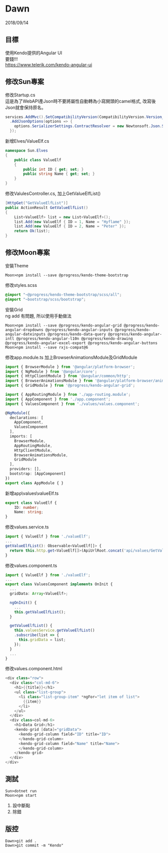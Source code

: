# Dawn
2018/09/14
## 目標
使用Kendo提供的Angular UI  
要錢!!!  
https://www.telerik.com/kendo-angular-ui
## 修改Sun專案
修改Startup.cs  
這是為了WebAPI產Json時不要將屬性自動轉為小寫開頭的camel格式, 改寫後Json就會保持原名。
```cs
services.AddMvc().SetCompatibilityVersion(CompatibilityVersion.Version_2_1)
  .AddJsonOptions(options => {
    options.SerializerSettings.ContractResolver = new Newtonsoft.Json.Serialization.DefaultContractResolver();
  });
```
新增Elves/ValueElf.cs
```cs
namespace Sun.Elves
{
    public class ValueElf
    {
        public int ID { get; set; }
        public string Name { get; set; }
    }
}
```
修改ValulesController.cs, 加上GetValueElfList()
```cs
[HttpGet("GetValueElfList")]
public ActionResult GetValueElfList()
{
    List<ValueElf> list = new List<ValueElf>();
    list.Add(new ValueElf { ID = 1, Name = "Hyflame" });
    list.Add(new ValueElf { ID = 2, Name = "Peter" });
    return Ok(list);
}
```
## 修改Moon專案
安裝Theme
```
Moon>npm install --save @progress/kendo-theme-bootstrap
```
修改styles.scss
```scss
@import "~@progress/kendo-theme-bootstrap/scss/all";
@import "~bootstrap/scss/bootstrap";
```
安裝Grid  
ng add 有問題, 所以使用手動做法
```
Moon>npm install --save @progress/kendo-angular-grid @progress/kendo-angular-dropdowns @progress/kendo-angular-inputs @progress/kendo-angular-dateinputs @progress/kendo-data-query @progress/kendo-angular-intl @progress/kendo-angular-l10n @progress/kendo-drawing @progress/kendo-angular-excel-export @progress/kendo-angular-buttons
Moon>npm install --save rxjs-compat@6
```
修改app.module.ts 
加上BrowserAnimationsModule及GridModule
```ts
import { BrowserModule } from '@angular/platform-browser';
import { NgModule } from '@angular/core';
import { HttpClientModule } from '@angular/common/http';
import { BrowserAnimationsModule } from '@angular/platform-browser/animations';
import { GridModule } from '@progress/kendo-angular-grid';

import { AppRoutingModule } from './app-routing.module';
import { AppComponent } from './app.component';
import { ValuesComponent } from './values/values.component';

@NgModule({
  declarations: [
    AppComponent,
    ValuesComponent
  ],
  imports: [
    BrowserModule,
    AppRoutingModule,
    HttpClientModule,
    BrowserAnimationsModule,
    GridModule
  ],
  providers: [],
  bootstrap: [AppComponent]
})
export class AppModule { }
```
新增app\values\valueElf.ts
```ts
export class ValueElf {
    ID: number;
    Name: string;
}
```
修改values.service.ts
```ts
import { ValueElf } from './valueElf';
...
getValueElfList(): Observable<ValueElf[]> {
  return this.http.get<ValueElf[]>(ApiUrlRoot.concat('api/values/GetValueElfList'));
}
```
修改values.component.ts
```ts
import { ValueElf } from './valueElf';
...
export class ValuesComponent implements OnInit {
  ...
  gridData: Array<ValueElf>;

  ngOnInit() {
    ...
    this.getValueElfList();
  }

  getValueElfList() {
    this.valuesService.getValueElfList()
    .subscribe(list => {
      this.gridData = list;
    });
  }
  ...
}

```
修改values.component.html
```cs
<div class="row">
  <div class="col-md-6">
    <h1>{{title}}</h1>
    <ul class="list-group">
      <li class="list-group-item" *ngFor="let item of list">
        {{item}}
      </li>
    </ul>
  </div>
  <div class=col-md-6>
    <h1>Data Grid</h1>
    <kendo-grid [data]="gridData">
      <kendo-grid-column field="ID" title="ID">
      </kendo-grid-column>
      <kendo-grid-column field="Name" title="Name">
      </kendo-grid-column>
    </kendo-grid>
  </div>
</div>
```
## 測試
```
Sun>dotnet run
Moon>npm start
```
1. 設中斷點
2. 除錯

## 版控
```
Dawn>git add .
Dawn>git commit -m "Kendo"
```